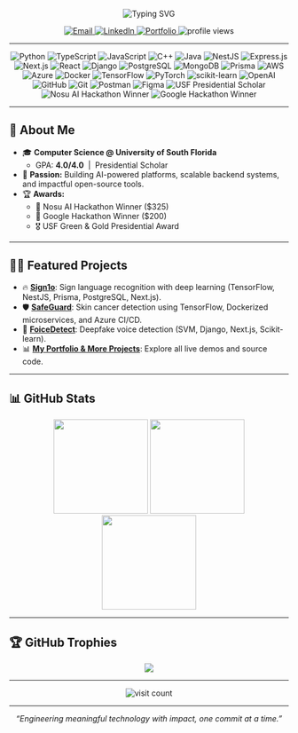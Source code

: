 <!-- Banner/Introduction -->
<p align="center">
  <img src="https://readme-typing-svg.herokuapp.com?color=36BCF7&size=34&center=true&vCenter=true&lines=Hi%2C+I'm+Khang+Dang!+%F0%9F%91%8B;Software+Engineer+%7C+AI+Enthusiast+%7C+Backend+Developer" alt="Typing SVG">
</p>

<p align="center">
  <a href="mailto:kaizerdang.work@gmail.com">
    <img src="https://img.shields.io/badge/email-kaizerdang.work@gmail.com-red?style=flat-square&logo=gmail" alt="Email"/>
  </a>
  <a href="https://www.linkedin.com/in/khangphuvinhdang/">
    <img src="https://img.shields.io/badge/LinkedIn-KhangDang-blue?style=flat-square&logo=linkedin" alt="LinkedIn"/>
  </a>
  <a href="https://portfolio-git-main-khangdang1690s-projects.vercel.app/">
    <img src="https://img.shields.io/badge/Portfolio-Visit-green?style=flat-square&logo=vercel" alt="Portfolio"/>
  </a>
  <img src="https://komarev.com/ghpvc/?username=Khangdang1690&style=flat-square" alt="profile views"/>
</p>

---

<!-- Highlighted Badges & Shields -->
<p align="center">
  <!-- Languages -->
  <img src="https://img.shields.io/badge/Python-3670A0?style=for-the-badge&logo=python&logoColor=ffdd54" alt="Python"/>
  <img src="https://img.shields.io/badge/TypeScript-007ACC?style=for-the-badge&logo=typescript&logoColor=white" alt="TypeScript"/>
  <img src="https://img.shields.io/badge/JavaScript-F7DF1E?style=for-the-badge&logo=javascript&logoColor=black" alt="JavaScript"/>
  <img src="https://img.shields.io/badge/C++-00599C?style=for-the-badge&logo=c%2B%2B&logoColor=white" alt="C++"/>
  <img src="https://img.shields.io/badge/Java-ED8B00?style=for-the-badge&logo=java&logoColor=white" alt="Java"/>
  <!-- Frameworks -->
  <img src="https://img.shields.io/badge/NestJS-E0234E?style=for-the-badge&logo=nestjs&logoColor=white" alt="NestJS"/>
  <img src="https://img.shields.io/badge/Express.js-404D59?style=for-the-badge&logo=express&logoColor=white" alt="Express.js"/>
  <img src="https://img.shields.io/badge/Next.js-000000?style=for-the-badge&logo=nextdotjs&logoColor=white" alt="Next.js"/>
  <img src="https://img.shields.io/badge/React-61DAFB?style=for-the-badge&logo=react&logoColor=black" alt="React"/>
  <img src="https://img.shields.io/badge/Django-092E20?style=for-the-badge&logo=django&logoColor=white" alt="Django"/>
  <!-- Databases -->
  <img src="https://img.shields.io/badge/PostgreSQL-316192?style=for-the-badge&logo=postgresql&logoColor=white" alt="PostgreSQL"/>
  <img src="https://img.shields.io/badge/MongoDB-4EA94B?style=for-the-badge&logo=mongodb&logoColor=white" alt="MongoDB"/>
  <img src="https://img.shields.io/badge/Prisma-3982CE?style=for-the-badge&logo=Prisma&logoColor=white" alt="Prisma"/>
  <!-- DevOps & Cloud -->
  <img src="https://img.shields.io/badge/AWS-FF9900?style=for-the-badge&logo=amazonaws&logoColor=white" alt="AWS"/>
  <img src="https://img.shields.io/badge/Azure-0072C6?style=for-the-badge&logo=microsoftazure&logoColor=white" alt="Azure"/>
  <img src="https://img.shields.io/badge/Docker-2496ED?style=for-the-badge&logo=docker&logoColor=white" alt="Docker"/>
  <!-- ML/AI -->
  <img src="https://img.shields.io/badge/TensorFlow-FF6F00?style=for-the-badge&logo=TensorFlow&logoColor=white" alt="TensorFlow"/>
  <img src="https://img.shields.io/badge/PyTorch-EE4C2C?style=for-the-badge&logo=PyTorch&logoColor=white" alt="PyTorch"/>
  <img src="https://img.shields.io/badge/ScikitLearn-F7931E?style=for-the-badge&logo=scikit-learn&logoColor=white" alt="scikit-learn"/>
  <img src="https://img.shields.io/badge/OpenAI-412991?style=for-the-badge&logo=openai&logoColor=white" alt="OpenAI"/>
  <!-- Tools -->
  <img src="https://img.shields.io/badge/GitHub-181717?style=for-the-badge&logo=github&logoColor=white" alt="GitHub"/>
  <img src="https://img.shields.io/badge/Git-F05032?style=for-the-badge&logo=git&logoColor=white" alt="Git"/>
  <img src="https://img.shields.io/badge/Postman-FF6C37?style=for-the-badge&logo=postman&logoColor=white" alt="Postman"/>
  <img src="https://img.shields.io/badge/Figma-F24E1E?style=for-the-badge&logo=figma&logoColor=white" alt="Figma"/>
  <!-- Achievements -->
  <img src="https://img.shields.io/badge/USF%20Presidential%20Scholar-Gold?style=for-the-badge&logo=academia&logoColor=white" alt="USF Presidential Scholar"/>
  <img src="https://img.shields.io/badge/Nosu%20AI%20Hackathon%20Winner-%2334D058?style=for-the-badge&logo=hackthebox&logoColor=white" alt="Nosu AI Hackathon Winner"/>
  <img src="https://img.shields.io/badge/Google%20Hackathon%20Winner-%23EA4335?style=for-the-badge&logo=google&logoColor=white" alt="Google Hackathon Winner"/>
</p>

---

## 💫 About Me

- 🎓 **Computer Science @ University of South Florida**
  - GPA: **4.0/4.0** &nbsp;|&nbsp; Presidential Scholar
- 🚀 **Passion:** Building AI-powered platforms, scalable backend systems, and impactful open-source tools.
- 🏆 **Awards:**  
  - 🥇 Nosu AI Hackathon Winner ($325)  
  - 🥈 Google Hackathon Winner ($200)  
  - 🎖️ USF Green & Gold Presidential Award

---

## 🧑‍💻 Featured Projects

- 🔥 [**Sign1o**](https://devpost.com/software/sign1o): Sign language recognition with deep learning (TensorFlow, NestJS, Prisma, PostgreSQL, Next.js).
- 🛡️ [**SafeGuard**](https://devpost.com/software/safeguard-oq572w): Skin cancer detection using TensorFlow, Dockerized microservices, and Azure CI/CD.
- 🎤 [**FoiceDetect**](https://devpost.com/software/foicedetect): Deepfake voice detection (SVM, Django, Next.js, Scikit-learn).
- 📊 [**My Portfolio & More Projects**](https://portfolio-git-main-khangdang1690s-projects.vercel.app/): Explore all live demos and source code.

---

## 📊 GitHub Stats

<p align="center">
  <img src="https://github-readme-stats.vercel.app/api?username=Khangdang1690&theme=tokyonight&hide_border=false&include_all_commits=true&count_private=true" height="170"/>
  <img src="https://nirzak-streak-stats.vercel.app/?user=Khangdang1690&theme=tokyonight&hide_border=false" height="170"/>
  <img src="https://github-readme-stats.vercel.app/api/top-langs/?username=Khangdang1690&theme=tokyonight&hide_border=false&layout=compact" height="170"/>
</p>

---

## 🏆 GitHub Trophies

<p align="center">
  <img src="https://github-profile-trophy.vercel.app/?username=Khangdang1690&theme=radical&no-frame=false&no-bg=true&margin-w=4"/>
</p>

---

<!-- Badges and visitor count -->
<p align="center">
  <img src="https://visitcount.itsvg.in/api?id=Khangdang1690&icon=0&color=0" alt="visit count"/>
</p>

---

<!-- Footer Quote or Signature -->
<p align="center"><i>“Engineering meaningful technology with impact, one commit at a time.”</i></p>
